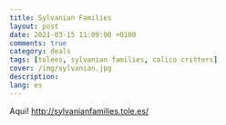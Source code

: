 ```yaml
---
title: Sylvanian Families
layout: post
date: 2021-03-15 11:09:00 +0100
comments: true
category: deals
tags: [tolees, sylvanian families, calico critters]
cover: /img/sylvanian.jpg
description:
lang: es
---
```


Aqui! <http://sylvanianfamilies.tole.es/>
